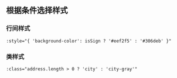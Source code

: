 ## 根据条件选择样式

### 行间样式

```
:style="{ 'background-color': isSign ? '#eef2f5' : '#306deb' }"
```

### 类样式

```
:class="address.length > 0 ? 'city' : 'city-gray'"
```